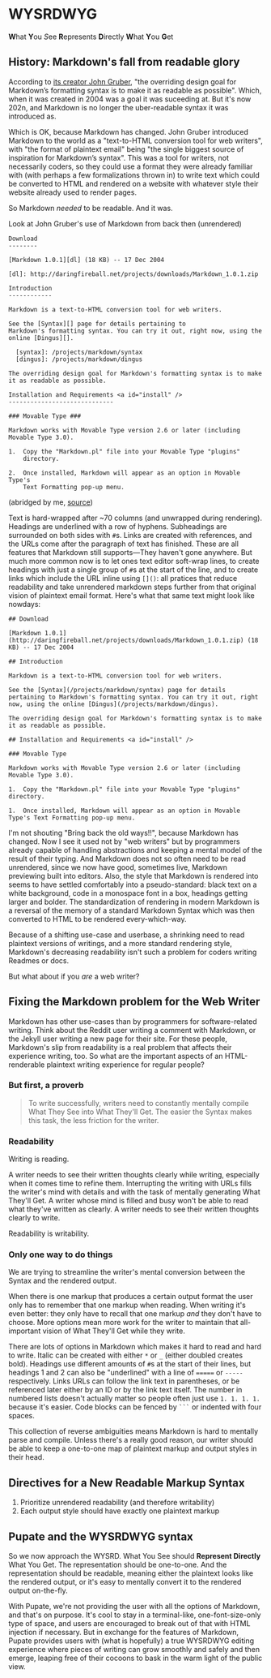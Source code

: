WYSRDWYG
========

**W**hat **Y**ou *S*ee **R**epresents **D**irectly **W**hat **Y**ou **G**et

History: Markdown's fall from readable glory
--------

According to [its creator John Gruber][1], "the overriding design goal for
Markdown’s formatting syntax is to make it as readable as possible". Which, when
it was created in 2004 was a goal it was suceeding at. But it's now 202n, and
Markdown is no longer the uber-readable syntax it was introduced as.

  [1]: https://daringfireball.net/projects/markdown/

Which is OK, because Markdown has changed. John Gruber introduced Markdown to
the world as a "text-to-HTML conversion tool for web writers", with "the format
of plaintext email" being "the single biggest source of inspiration for
Markdown’s syntax". This was a tool for writers, not necessarily coders, so they
could use a format they were already familiar with (with perhaps a few
formalizations thrown in) to write text which could be converted to HTML and
rendered on a website with whatever style their website already used to render
pages.

So Markdown _needed_ to be readable. And it was.

Look at John Gruber's use of Markdown from back then (unrendered)

```
Download
--------

[Markdown 1.0.1][dl] (18 KB) -- 17 Dec 2004

[dl]: http://daringfireball.net/projects/downloads/Markdown_1.0.1.zip

Introduction
------------

Markdown is a text-to-HTML conversion tool for web writers.

See the [Syntax][] page for details pertaining to
Markdown's formatting syntax. You can try it out, right now, using the
online [Dingus][].

  [syntax]: /projects/markdown/syntax
  [dingus]: /projects/markdown/dingus

The overriding design goal for Markdown's formatting syntax is to make
it as readable as possible.

Installation and Requirements <a id="install" />
-----------------------------

### Movable Type ###

Markdown works with Movable Type version 2.6 or later (including
Movable Type 3.0).

1.  Copy the "Markdown.pl" file into your Movable Type "plugins"
	directory.

2.  Once installed, Markdown will appear as an option in Movable Type's
	Text Formatting pop-up menu.
```
(abridged by me, [source][2])

  [2]: https://daringfireball.net/projects/markdown/index.text

Text is hard-wrapped after ~70 columns (and unwrapped during rendering).
Headings are underlined with a row of hyphens. Subheadings are surrounded on
both sides with `#`s. Links are created with references, and the URLs come after
the paragraph of text has finished. These are all features that Markdown still
supports—They haven't gone anywhere. But much more common now is to let ones
text editor soft-wrap lines, to create headings with just a single group of `#`s
at the start of the line, and to create links which include the URL inline using
`[]()`: all pratices that reduce readability and take unrendered markdown steps
further from that original vision of plaintext email format. Here's what that same text might look like nowdays:

```
## Download

[Markdown 1.0.1](http://daringfireball.net/projects/downloads/Markdown_1.0.1.zip) (18 KB) -- 17 Dec 2004

## Introduction

Markdown is a text-to-HTML conversion tool for web writers.

See the [Syntax](/projects/markdown/syntax) page for details pertaining to Markdown's formatting syntax. You can try it out, right now, using the online [Dingus](/projects/markdown/dingus).

The overriding design goal for Markdown's formatting syntax is to make it as readable as possible.

## Installation and Requirements <a id="install" />

### Movable Type

Markdown works with Movable Type version 2.6 or later (including Movable Type 3.0).

1.  Copy the "Markdown.pl" file into your Movable Type "plugins" directory.

1.  Once installed, Markdown will appear as an option in Movable Type's Text Formatting pop-up menu.
```

I'm not shouting "Bring back the old ways!!", because Markdown has changed.
Now I see it used not by "web writers" but by programmers already capable of
handling abstractions and keeping a mental model of the result of their typing.
And Markdown does not so often need to be read unrendered, since we now have
good, sometimes live, Markdown previewing built into editors. Also, the style
that Markdown is rendered into seems to have settled comfortably into a
pseudo-standard: black text on a white background, code in a monospace font in a
box, headings getting larger and bolder. The standardization of rendering in
modern Markdown is a reversal of the memory of a standard Markdown Syntax which
was then converted to HTML to be rendered every-which-way.

Because of a shifting use-case and userbase, a shrinking need to read plaintext
versions of writings, and a more standard rendering style, Markdown's decreasing
readability isn't such a problem for coders writing Readmes or docs.

But what about if you _are_ a web writer?

Fixing the Markdown problem for the Web Writer
--------

Markdown has other use-cases than by programmers for software-related writing.
Think about the Reddit user writing a comment with Markdown, or the Jekyll user
writing a new page for their site. For these people, Markdown's slip from
readability is a real problem that affects their experience writing, too. So
what are the important aspects of an HTML-renderable plaintext writing
experience for regular people?

### But first, a proverb ###

> To write successfully, writers need to constantly mentally compile What They
> See into What They'll Get. The easier the Syntax makes this task, the less
> friction for the writer.

### Readability ###

Writing is reading.

A writer needs to see their written thoughts clearly while writing, especially
when it comes time to refine them. Interrupting the writing with URLs fills the
writer's mind with details and with the task of mentally generating What They'll
Get. A writer whose mind is filled and busy won't be able to read what they've
written as clearly. A writer needs to see their written thoughts clearly to
write.

Readability is writability.

### Only one way to do things ###

We are trying to streamline the writer's mental conversion between the Syntax
and the rendered output.

When there is one markup that produces a certain output format the user only has
to remember that one markup when reading. When writing it's even better: they
only have to recall that one markup _and_ they don't have to choose. More
options mean more work for the writer to maintain that all-important vision of
What They'll Get while they write.

There are lots of options in Markdown which makes it hard to read and hard to
write. Italic can be created with either `*` or `_` (either doubled creates
bold). Headings use different amounts of `#`s at the start of their lines, but
headings 1 and 2 can also be "underlined" with a line of `=====` or `-----`
respectively. Links URLs can follow the link text in parentheses, or be
referenced later either by an ID or by the link text itself. The number in
numbered lists doesn't actually matter so people often just use `1. 1. 1. 1.`
because it's easier. Code blocks can be fenced by `` ``` `` or indented with
four spaces.

This collection of reverse ambiguities means Markdown is hard to mentally parse
and compile. Unless there's a really good reason, our writer should be able to
keep a one-to-one map of plaintext markup and output styles in their head.


Directives for a New Readable Markup Syntax
--------

1. Prioritize unrendered readability (and therefore writability)
2. Each output style should have exactly one plaintext markup

Pupate and the WYSRDWYG syntax
--------

So we now approach the WYSRD. What You See should **Represent Directly** What You Get. The representation should be one-to-one. And the representation should be readable, meaning either the plaintext looks like the rendered output, or it's easy to mentally convert it to the rendered output on-the-fly.

With Pupate, we're not providing the user with all the options of Markdown, and that's on purpose. It's cool to stay in a terminal-like, one-font-size-only type of space, and users are encouraged to break out of that with HTML injection if necessary. But in exchange for the features of Markdown, Pupate provides users with (what is hopefully) a true WYSRDWYG editing experience where pieces of writing can grow smoothly and safely and then emerge, leaping free of their cocoons to bask in the warm light of the public view.